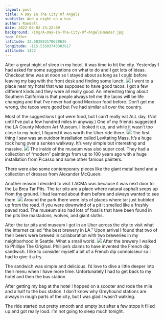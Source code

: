 ```yaml
---
layout: post
title: A Day In The City Of Angels
subtitle: And a night on a bus
author: Randall
date: 2022-05-02 23:22:09
background: /img/A-Day-In-The-City-Of-AngelsHeader.jpg
tag: Other
latitude: 33.683883170628626
longitude: -115.53503743383617
altitude: 1422
---
```

After a great night of sleep in my hotel, it was time to hit the city. Yesterday I had asked for some suggestions on what to do and I got lots of ideas. Checkout time was at noon so I stayed about as long as I could before leaving my bag with the front desk and finding some lunch.
<img src="/img/A Day In The City Of Angels0.jpg" class="img-fluid">
I went to a place near my hotel that was supposed to have good tacos. I got a few different kinds and they were all really good. An interesting thing about Southern California is that people always tell me the tacos will be life changing and that I’ve never had good Mexican food before. Don’t get me wrong, the tacos were good but I’ve had similar all over the country.

Most of the suggestions I got were food, but I can’t really eat ALL day. (Not until I’ve put a few hundred miles in anyway.) One of my friends suggested the LA County Modern Art Museum. I looked it up, and while it wasn’t too close to my hotel, I figured it was worth the Uber ride there.
<img src="/img/A Day In The City Of Angels1.jpg" class="img-fluid">
The first thing I saw was an outdoor installation called Levitating Mass. It’s a huge rock hung over a sunken walkway. It’s very simple but interesting and massive.
<img src="/img/A Day In The City Of Angels2.jpg" class="img-fluid">
The inside of the museum was also super cool. They had a collection of “modern” paintings from up to 100 years ago with a huge installation from Picasso and some other famous painters.

There were also some contemporary pieces like the giant metal band and a collection of dresses from Alexander McQueen.

Another reason I decided to visit LACMA was because it was next door to the La Brea Tar Pits. The tar pits are a place where natural asphalt seeps up from the ground. I had learned about them before and always wanted to see them.
<img src="/img/A Day In The City Of Angels3.jpg" class="img-fluid">
Around the park there were lots of places where tar just bubbled up from the road. If you were downwind of a pit it smelled like a freshly paved road. The museum also had lots of fossils that have been found in the pits like mastadons, wolves, and giant sloths.

After the tar pits and museum I got in an Uber across the city to visit what the internet called “the best brewery in LA.” Upon arrival I found that two of their beers were brewed in collaboration with two breweries in my neighborhood in Seattle. What a small world.
<img src="/img/A Day In The City Of Angels4.jpg" class="img-fluid">
After the brewery I walked to Phillipe The Original. Phillipe’s claims to have invented the French dip sandwich. I like to consider myself a bit of a French dip connoisseur so I had to give it a try.

The sandwich was simple and delicious. I’d love to dive a little deeper into their menu when I have more time. Unfortunately I had to get back to my hotel and then the bus station.

After getting my bag at the hotel I hopped on a scooter and rode the mile and a half to the bus station. I don’t know why Greyhound stations are always in rough parts of the city, but I was glad I wasn’t walking.

The ride started out pretty smooth and empty but after a few stops it filled up and got really loud. I’m not going to sleep much tonight.